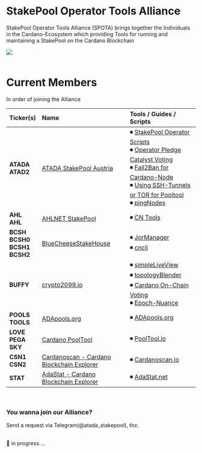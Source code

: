 # StakePool Operator Tools Alliance
StakePool Operator Tools Alliance (SPOTA) brings together the Individuals in the Cardano-Ecosystem which providing Tools for running and maintaining a StakePool on the Cardano Blockchain

<img src="https://github.com/gitmachtl/StakePool-Operator-Tools-Alliance/raw/main/content/stakepool_operator_tools_alliance.png" border=0></img><br>
&nbsp;<br>
  
# Current Members

In order of joining the Alliance

| Ticker(s) | Name | Tools / Guides / Scripts |
| :---  | :--- | :--- |
| **ATADA**<br>**ATAD2** | [ATADA StakePool Austria](https://stakepool.at) | :black_medium_small_square: [StakePool Operator Scripts](https://github.com/gitmachtl/scripts)<br>:black_medium_small_square: [Operator Pledge Catalyst Voting](https://github.com/gitmachtl/scripts/blob/master/SPO_Pledge_Catalyst_Registration.md)<br>:black_medium_small_square: [Fail2Ban for Cardano-Node](https://github.com/gitmachtl/scripts/blob/master/BlockNodesViaFail2Ban.md)<br>:black_medium_small_square: [Using SSH-Tunnels or TOR for Pooltool](https://github.com/papacarp/pooltool.io/blob/master/securityhelp/Using_SSH_Tunnel_or_Tor_for_Pooltool.pdf)<br>:black_medium_small_square: [pingNodes](https://forum.cardano.org/t/checking-your-connections-on-your-stakepool-with-pingnodes/32249) |
| **AHL**<br>**AHL** | [AHLNET StakePool](https://ahlnet.nu/) | :black_medium_small_square: [CN Tools](https://cardano-community.github.io/guild-operators/#/Scripts/cntools) |
| **BCSH**<br>**BCSH0**<br>**BCSH1**<br>**BCSH2** | [BlueCheeseStakeHouse](https://bluecheesestakehouse.com/) | :black_medium_small_square: [JorManager](https://bitbucket.org/muamw10/jormanager/)<br>:black_medium_small_square: [cncli](https://github.com/AndrewWestberg/cncli) |
| **BUFFY** | [crypto2099.io](https://crypto2099.io) | :black_medium_small_square: [simpleLiveView](https://github.com/Crypto2099/simpleLiveView)<br>:black_medium_small_square: [topologyBlender](https://github.com/crypto2099/topologyBlender)<br>:black_medium_small_square: [Cardano On-Chain Voting](https://vote.crypto2099.io)<br>:black_medium_small_square: [Epoch-Nuance](https://epoch-api.crypto2099.io:2096/epoch) |
| **POOLS**<br>**TOOLS** | [ADApools.org](https://adapools.org/) | :black_medium_small_square: [ADApools.org](https://adapools.org) |
| **LOVE**<br>**PEGA**<br>**SKY** | [Cardano PoolTool](https://pooltool.io/) | :black_medium_small_square: [PoolTool.io](https://pooltool.io) |
| **CSN1**<br>**CSN2** | [Cardanoscan - Cardano Blockchain Explorer](https://cardanoscan.io/) | :black_medium_small_square: [Cardanoscan.io](https://cardanoscan.io) |
| **STAT** | [AdaStat - Cardano Blockchain Explorer](https://adastat.net/) | :black_medium_small_square: [AdaStat.net](https://adastat.net) |


&nbsp;<br>

### You wanna join our Alliance?

Send a request via Telegram(@atada_stakepool), thx.

&nbsp;<br>
:construction: in progress ...
